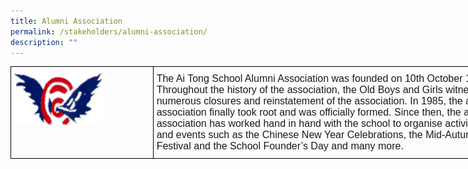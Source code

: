 ```yaml
---
title: Alumni Association
permalink: /stakeholders/alumni-association/
description: ""
---
```

<style type="text/css">
.tg  {border-collapse:collapse;border-spacing:0;margin:0px auto;}
.tg td{border-color:black;border-style:solid;border-width:1px;font-family:Arial, sans-serif;font-size:14px;
  overflow:hidden;padding:10px 5px;word-break:normal;}
.tg th{border-color:black;border-style:solid;border-width:1px;font-family:Arial, sans-serif;font-size:14px;
  font-weight:normal;overflow:hidden;padding:10px 5px;word-break:normal;}
.tg .tg-x5q1{font-size:16px;text-align:left;vertical-align:top}
.tg .tg-0lax{text-align:left;vertical-align:top}
</style>
<table class="tg" style="undefined;table-layout: fixed; width: 791px">
<colgroup>
<col style="width: 228px">
<col style="width: 563px">
</colgroup>
<tbody>
  <tr>
    <td class="tg-0lax"><img src="/images/aalogo.png" 
     style="width:65%"></td>
    <td class="tg-x5q1">The Ai Tong School Alumni Association was founded on 10th October 1924. Throughout the history of the association, the Old Boys and Girls witnessed numerous closures and reinstatement of the association. In 1985, the alumni association finally took root and was officially formed. Since then, the alumni association has worked hand in hand with the school to organise activities and events such as the Chinese New Year Celebrations, the Mid-Autumn Festival and the School Founder’s Day and many more.</td>
  </tr>
</tbody>
</table>